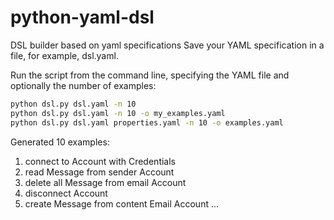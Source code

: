 # python-yaml-dsl
DSL builder based on yaml specifications
Save your YAML specification in a file, for example, 
dsl.yaml.

Run the script from the command line, 
specifying the YAML file and optionally the number of examples:

```bash
python dsl.py dsl.yaml -n 10
python dsl.py dsl.yaml -n 10 -o my_examples.yaml
python dsl.py dsl.yaml properties.yaml -n 10 -o examples.yaml
```

Generated 10 examples:
1. connect to Account with Credentials
2. read Message from sender Account
3. delete all Message from email Account
4. disconnect Account
5. create Message from content Email Account
...